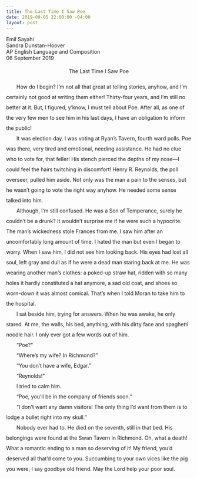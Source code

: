 ```yaml
---
title: The Last Time I Saw Poe
date: 2019-09-05 22:00:00 -04:00
layout: post
---
```


<article>
<p>
Emil Sayahi<br>
Sandra Dunstan-Hoover<br>
AP English Language and Composition<br>
06 September 2019<br>
</p>

<p align="center" style="line-height: 2;">The Last Time I Saw Poe</p>
<p style="line-height: 2;">
	&emsp;&emsp;How do I begin? I’m not all that great at telling stories, anyhow, and I’m certainly not good at writing them either! Thirty-four years, and I’m still no better at it. But, I figured, y’know, I must tell about Poe. After all, as one of the very few men to see him in his last days, I have an obligation to inform the public!<br>
	&emsp;&emsp;It was election day. I was voting at Ryan’s Tavern, fourth ward polls. Poe was there, very tired and emotional, needing assistance. He had no clue who to vote for, that feller! His stench pierced the depths of my nose—I could feel the hairs twitching in discomfort! Henry R. Reynolds, the poll overseer, pulled him aside. Not only was the man a pain to the senses, but he wasn’t going to vote the right way anyhow. He needed some sense talked into him.<br>
	&emsp;&emsp;Although, I’m still confused. He was a Son of Temperance, surely he couldn’t be a drunk? It wouldn’t surprise me if he were such a hypocrite. The man’s wickedness stole Frances from me. I saw him after an uncomfortably long amount of time. I hated the man but even I began to worry. When I saw him, I did not see him looking back. His eyes had lost all soul, left gray and dull as if he were a dead man staring back at me. He was wearing another man’s clothes: a poked-up straw hat, ridden with so many holes it hardly constituted a hat anymore, a sad old coat, and shoes so worn-down it was almost comical. That’s when I told Moran to take him to the hospital.<br>
	&emsp;&emsp;I sat beside him, trying for answers. When he was awake, he only stared. At me, the walls, his bed, anything, with his dirty face and spaghetti noodle hair. I only ever got a few words out of him.<br>
	&emsp;&emsp;“Poe?”<br>
	&emsp;&emsp;“Where’s my wife? In Richmond?”<br>
	&emsp;&emsp;“You don’t have a wife, Edgar.”<br>
	&emsp;&emsp;“Reynolds!”<br>
	&emsp;&emsp;I tried to calm him.<br>
	&emsp;&emsp;“Poe, you’ll be in the company of friends soon.”<br>
	&emsp;&emsp;“I don’t want any damn visitors! The only thing I’d want from them is to lodge a bullet right into my skull.”<br>
	&emsp;&emsp;Nobody ever had to. He died on the seventh, still in that bed. His belongings were found at the Swan Tavern in Richmond. Oh, what a death! What a romantic ending to a man so deserving of it! My friend, you’d deserved all that’d come to you. Succumbing to your own vices like the pig you were, I say goodbye old friend. May the Lord help your poor soul.
</p>
</article>